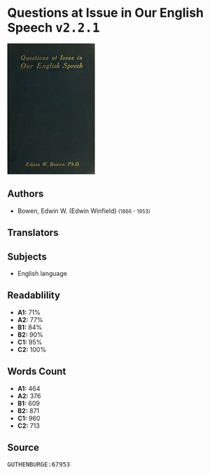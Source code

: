 # Questions at Issue in Our English Speech <kbd>v2.2.1</kbd>

![](./cover.medium.jpg "")

## Authors


 - Bowen, Edwin W. (Edwin Winfield) <small>(1866 - 1953)</small>

## Translators



## Subjects


 - English language

## Readablility


 - **A1:** 71%
 - **A2:** 77%
 - **B1:** 84%
 - **B2:** 90%
 - **C1:** 95%
 - **C2:** 100%

## Words Count


 - **A1:** 464
 - **A2:** 376
 - **B1:** 609
 - **B2:** 871
 - **C1:** 960
 - **C2:** 713

## Source


<kbd>GUTHENBURGE:67953</kbd>
